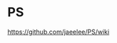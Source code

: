# PS

https://github.com/jaeelee/PS/wiki

<!-- https://www.notion.so/Problem-Solving-093403c1ba254f26bad5425979b39d8a0 -->
